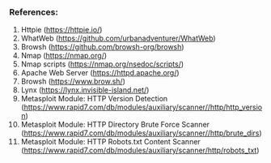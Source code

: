### References:
1. Httpie (https://httpie.io/)
2. WhatWeb (https://github.com/urbanadventurer/WhatWeb)
3. Browsh (https://github.com/browsh-org/browsh)
4. Nmap (https://nmap.org/)
5. Nmap scripts (https://nmap.org/nsedoc/scripts/)
6. Apache Web Server (https://httpd.apache.org/)
7. Browsh (https://www.brow.sh/)
8. Lynx (https://lynx.invisible-island.net/)
9. Metasploit Module: HTTP Version Detection (https://www.rapid7.com/db/modules/auxiliary/scanner//http/http_version)
10. Metasploit Module: HTTP Directory Brute Force Scanner (https://www.rapid7.com/db/modules/auxiliary/scanner//http/brute_dirs)
11. Metasploit Module: HTTP Robots.txt Content Scanner (https://www.rapid7.com/db/modules/auxiliary/scanner/http/robots_txt)
